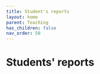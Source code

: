 ```yaml
---
title: Student's reports
layout: home
parent: Teaching
has_children: false
nav_order: 50
---
```




# Students' reports
